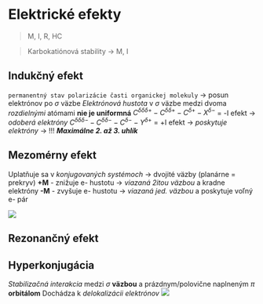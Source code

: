# Elektrické efekty
> M, I, R, HC

> Karbokatiónová stability -> M, I

## Indukčný efekt
`permanentný stav polarizácie časti organickej molekuly` -> posun elektrónov po $\sigma$ väzbe
*Elektrónová hustota* v $\sigma$ väzbe medzi dvoma *rozdielnými* atómami **nie je uniformná**
$C^{\delta\delta\delta+}-C^{\delta\delta+}-C^{\delta+}-X^{\delta-}$ = -I efekt -> *odoberá elektróny*
$C^{\delta\delta\delta-}-C^{\delta\delta-}-C^{\delta-}-Y^{\delta+}$ = +I efekt -> *poskytuje elektróny*
-> !!! ***Maximálne 2. až 3. uhlík*** 

## Mezomérny efekt
Uplatňuje sa v *konjugovaných systémoch* -> dvojité väzby (planárne = prekryv)
**+M** - znižuje e- hustotu -> *viazaná 2itou väzbou* a kradne elektróny
**-M** - zvyšuje e- hustotu -> *viazaná jed. väzbou* a poskytuje voľný e- pár

![](mezomerný-efekt.png)

## Rezonančný efekt

## Hyperkonjugácia
*Stabilizačná interakcia* medzi $\sigma$ **väzbou** a prázdnym/polovične naplneným $\pi$ **orbitálom**
Dochádza k *delokalizácii elektrónov* 
![](hyperkonjugácia.png)